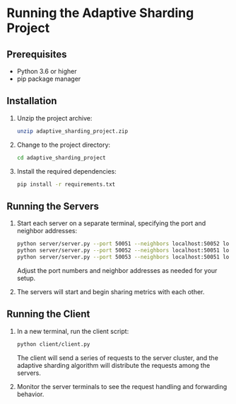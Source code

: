 # Running the Adaptive Sharding Project

## Prerequisites

- Python 3.6 or higher
- pip package manager

## Installation

1. Unzip the project archive:

   ```bash
   unzip adaptive_sharding_project.zip
   ```

2. Change to the project directory:

   ```bash
   cd adaptive_sharding_project
   ```

3. Install the required dependencies:

   ```bash
   pip install -r requirements.txt
   ```

## Running the Servers

1. Start each server on a separate terminal, specifying the port and neighbor addresses:

   ```bash
   python server/server.py --port 50051 --neighbors localhost:50052 localhost:50053
   python server/server.py --port 50052 --neighbors localhost:50051 localhost:50053 
   python server/server.py --port 50053 --neighbors localhost:50051 localhost:50052
   ```

   Adjust the port numbers and neighbor addresses as needed for your setup.

2. The servers will start and begin sharing metrics with each other.

## Running the Client

1. In a new terminal, run the client script:

   ```bash
   python client/client.py
   ```

   The client will send a series of requests to the server cluster, and the adaptive sharding algorithm will distribute the requests among the servers.

2. Monitor the server terminals to see the request handling and forwarding behavior.
